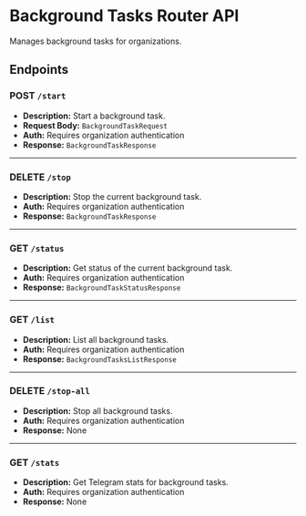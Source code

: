 # Background Tasks Router API

Manages background tasks for organizations.

## Endpoints

### POST `/start`
- **Description:** Start a background task.
- **Request Body:** `BackgroundTaskRequest`
- **Auth:** Requires organization authentication
- **Response:** `BackgroundTaskResponse`

---

### DELETE `/stop`
- **Description:** Stop the current background task.
- **Auth:** Requires organization authentication
- **Response:** `BackgroundTaskResponse`

---

### GET `/status`
- **Description:** Get status of the current background task.
- **Auth:** Requires organization authentication
- **Response:** `BackgroundTaskStatusResponse`

---

### GET `/list`
- **Description:** List all background tasks.
- **Auth:** Requires organization authentication
- **Response:** `BackgroundTasksListResponse`

---

### DELETE `/stop-all`
- **Description:** Stop all background tasks.
- **Auth:** Requires organization authentication
- **Response:** None

---

### GET `/stats`
- **Description:** Get Telegram stats for background tasks.
- **Auth:** Requires organization authentication
- **Response:** None